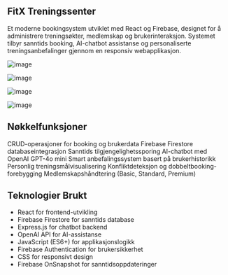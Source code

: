 ## FitX Treningssenter

Et moderne bookingsystem utviklet med React og Firebase, designet for å administrere treningsøkter, medlemskap og brukerinteraksjon. Systemet tilbyr sanntids booking, AI-chatbot assistanse og personaliserte treningsanbefalinger gjennom en responsiv webapplikasjon.

![image](https://github.com/user-attachments/assets/2e345796-550f-4881-8d72-ae99d86a3ea5)

![image](https://github.com/user-attachments/assets/69570c18-e620-4bbf-99ff-c0ff779f44d0)

![image](https://github.com/user-attachments/assets/ff90e2e4-3f37-4bd7-b0e0-bac93511f35b)

![image](https://github.com/user-attachments/assets/f4026d5a-e30b-4ddb-bfb9-2b5fbc52c583)


## Nøkkelfunksjoner

CRUD-operasjoner for booking og brukerdata
Firebase Firestore databaseintegrasjon
Sanntids tilgjengelighetssporing
AI-chatbot med OpenAI GPT-4o mini
Smart anbefalingssystem basert på brukerhistorikk
Personlig treningsmålvisualisering
Konfliktdeteksjon og dobbeltbooking-forebygging
Medlemskapshåndtering (Basic, Standard, Premium)

## Teknologier Brukt

- React for frontend-utvikling
- Firebase Firestore for sanntids database
- Express.js for chatbot backend
- OpenAI API for AI-assistanse
- JavaScript (ES6+) for applikasjonslogikk
- Firebase Authentication for brukersikkerhet
- CSS for responsivt design
- Firebase OnSnapshot for sanntidsoppdateringer
